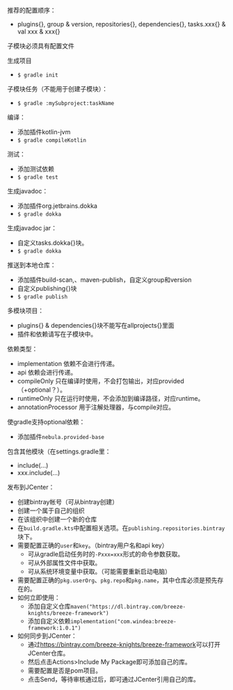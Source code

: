 推荐的配置顺序：
* plugins{}, group & version, repositories{}, dependencies{}, tasks.xxx{} & val xxx & xxx{}

子模块必须具有配置文件

生成项目
* `$ gradle init`

子模块任务（不能用于创建子模块）：
* `$ gradle :mySubproject:taskName`

编译：
* 添加插件kotlin-jvm
* `$ gradle compileKotlin`

测试：
* 添加测试依赖
* `$ gradle test`

生成javadoc：
* 添加插件org.jetbrains.dokka
* `$ gradle dokka`

生成javadoc jar：
* 自定义tasks.dokka{}块。
* `$ gradle dokka`

推送到本地仓库：
* 添加插件build-scan,、maven-publish，自定义group和version
* 自定义publishing{}块
* `$ gradle publish`

多模块项目：
* plugins{} & dependencies{}块不能写在allprojects{}里面
* 插件和依赖请写在子模块中。

依赖类型：
* implementation 依赖不会进行传递。
* api 依赖会进行传递。
* compileOnly 只在编译时使用，不会打包输出，对应provided（+optional？）。
* runtimeOnly 只在运行时使用，不会添加到编译路径，对应runtime。
* annotationProcessor 用于注解处理器，与compile对应。

使gradle支持optional依赖：
* 添加插件`nebula.provided-base`

包含其他模块（在settings.gradle里：
* include(...)
* xxx.include(...)

发布到JCenter：
* 创建bintray帐号（可从bintray创建）
* 创建一个属于自己的组织
* 在该组织中创建一个新的仓库
* 在`build.gradle.kts`中配置相关选项。在`publishing.repositories.bintray`块下。
* 需要配置正确的`user`和`key`。（bintray用户名和api key）
    * 可从gradle启动任务时的`-Pxxx=xxx`形式的命令参数获取。
    * 可从外部属性文件中获取。
    * 可从系统环境变量中获取。（可能需要重新启动电脑）
* 需要配置正确的`pkg.userOrg`、`pkg.repo`和`pkg.name`，其中仓库必须是预先存在的。
* 如何立即使用：
    * 添加自定义仓库`maven("https://dl.bintray.com/breeze-knights/breeze-framework")`
    * 添加自定义依赖`implementation("com.windea:breeze-framework:1.0.1")`
* 如何同步到JCenter：
    * 通过<https://bintray.com/breeze-knights/breeze-framework>可以打开JCenter仓库。
    * 然后点击Actions>Include My Package即可添加自己的库。
    * 需要配置是否是pom项目。
    * 点击Send，等待审核通过后，即可通过JCenter引用自己的库。
